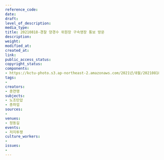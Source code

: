 ```yaml
---
reference_code: 
date: 
draft: 
level_of_description: 
media_type: 
title: 20210818-경찰 양경수 위원장 구속영장 통보 방문
description: 
weight: 
modified_at: 
created_at: 
link: 
public_access_status: 
copyright_status: 
components:
- https://kctu-photo.s3.ap-northeast-2.amazonaws.com/2021년/8월/20210818-경찰+양경수+위원장+구속영장+통보+방문/_1D20341.jpg
tags:
- 
creators:
- 총연맹
subjects:
- 노조탄압
- 총파업
sources:
- 
venues:
- 정동길
events:
- 저지투쟁
culture_workers:
- 
issues:
- 
---
```

